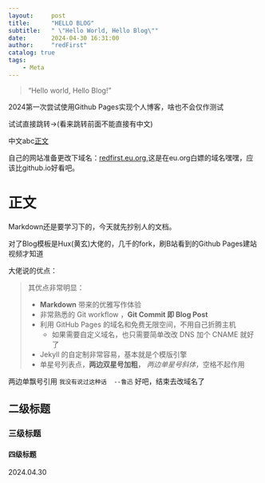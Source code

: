 ```yaml
---
layout:     post
title:      "HELLO BLOG"
subtitle:   " \"Hello World, Hello Blog\""
date:       2024-04-30 16:31:00
author:     "redFirst"
catalog: true
tags:
    - Meta
---
```


> “Hello world, Hello Blog!”

2024第一次尝试使用Github Pages实现个人博客，啥也不会仅作测试

试试直接跳转->(看来跳转前面不能直接有中文)

中文abc[正文](#build)

自己的网站准备更改下域名：[redfirst.eu.org](https://redfirst.eu.org),这是在eu.org白嫖的域名嘿嘿，应该比github.io好看吧。


<p id = "build"></p>

# 正文
Markdown还是要学习下的，今天就先抄别人的文档。

对了Blog模板是Hux(黄玄)大佬的，几千的fork，刷B站看到的Github Pages建站视频才知道

大佬说的优点：

>其优点非常明显：
>
>* **Markdown** 带来的优雅写作体验
>* 非常熟悉的 Git workflow ，**Git Commit 即 Blog Post**
>* 利用 GitHub Pages 的域名和免费无限空间，不用自己折腾主机
>	 * 如果需要自定义域名，也只需要简单改改 DNS 加个 CNAME 就好了 
>* Jekyll 的自定制非常容易，基本就是个模版引擎
>* 单星号列表点，**两边双星号加粗**，         *两边单星号斜体*，空格不起作用

两边单飘号引用 `我没有说过这种话  --鲁迅`
好吧，结束去改域名了


## 二级标题
### 三级标题
#### 四级标题

2024.04.30